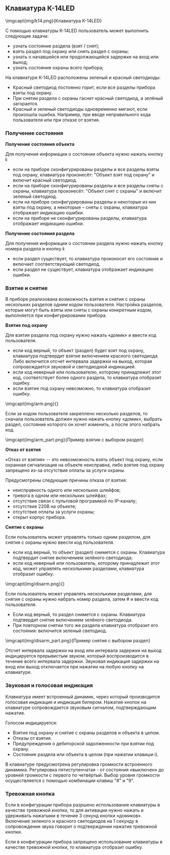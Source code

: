 ## Клавиатура К-14LED

\imgcapt{img/k14.png}{Клавиатура К-14LED}

С помощью клавиатуры К-14LED пользователь может выполнить следующие задачи:

* узнать состояние раздела (взят / снят);
* взять раздел под охрану или снять раздел с охраны;
* узнать о начавшейся или продолжающейся задержке на вход или выход;
* узнать состояние охраны всего прибора;

На клавиатуре К-14LED расположены зеленый и красный светодиоды:

* Красный светодиод постоянно горит, если все разделы прибора взяты под охрану.
* При снятии раздела с охраны гаснет красный светодиод, а зелёный загорается.
* Красный и зеленый светодиоды одновременно мигают, если произошла ошибка. Например, при вводе неправильного кода пользователя или при отказе от взятия.

### Получение состояния

**Получение состояния объекта**

Для получения информации о состоянии объекта нужно нажать кнопку **i**:

* если на приборе сконфигурированы разделы и все разделы взяты под охрану, клавиатура произнесёт: "Объект взят под охрану" и включит красный светодиод.
* если на приборе сконфигурированы разделы и все разделы сняты с охраны, клавиатура произнесёт: "Объект снят с охраны" и включит зеленый светодиод.
* если на приборе сконфигурированы разделы и некоторые из них взяты под охрану, а некоторые – сняты с охраны, клавиатура отображает индикацию ошибки.
* если на приборе не сконфигурированы разделы, клавиатура отображает индикацию ошибки.

**Получение состояния раздела**

Для получения информации о состоянии раздела нужно нажать кнопку номера раздела и кнопку **i**:

* если раздел существует, то клавиатура произносит его состояние и включает соответствующий светодиод.
* если раздел не существует, клавиатура отображает индикацию ошибки.

### Взятие и снятие

В приборе реализована возможность взятия и снятия с охраны нескольких разделов одним кодом пользователя. Настройка разделов, которые могут быть взяты или сняты с охраны конкретным кодом, выполняется при конфигурировании прибора.

**Взятие под охрану**

Для взятия раздела под охрану нужно нажать «домик» и ввести код пользователя.

* если код верный, то объект (раздел) будет взят под охрану, клавиатура подтвердит взятие включением красного светодиода. Либо включится отсчет интервала задержки на выход, которая сопровождается звуковой и светодиодной индикацией.
* если код неверный или пользователю, которому принадлежит этот код, соответствует более одного раздела, то клавиатура отобразит ошибку.
* если взятие под охрану невозможно, то клавиатура отобразит ошибку.

\imgcapt{img/arm.png}{}

Если за кодом пользователя закреплено несколько разделов, то сначала пользователь должен нужно нажать кнопку «домик», выбрать раздел, состояние которого он хочет изменить, а после этого набрать код.

\imgcapt{img/arm_part.png}{Пример взятия с выбором раздел}

**Отказ от взятия**

«Отказ от взятия» -- это невозможность взять объект под охрану, если охранная сигнализация на объекте неисправна, либо взятие под охрану запрещено из-за отсутствия оплаты за услуги охраны.

Предусмотрены следующие причины отказа от взятия:

* неисправность одного или нескольких шлейфов;
* тревога в одном или нескольких шлейфах;
* отсутствие связи с пультовой программой по IP-каналу;
* отсутствие 220В на объекте;
* отсутствие оплаты за услуги охраны;
* открыт корпус прибора.

**Снятие с охраны**

Если пользователь может управлять только одним разделом, для снятия с охраны нужно ввести код пользователя.

* если код верный, то объект (раздел) снимется с охраны. Клавиатура подтвердит снятие включением зелёного светодиода;
* если код неверный или пользователь, которому принадлежит этот код, может управлять несколькими разделами, клавиатура отобразит ошибку.

\imgcapt{img/disarm.png}{}

Если пользователь может управлять несколькими разделами, для снятия с охраны нужно набрать номер раздела, затем # и ввести код пользователя.

* Если код верный, то раздел снимется с охраны. Клавиатура подтвердит снятие включением зелёного светодиода.
* При повторном снятии того же раздела клавиатура отобразит его состояния: включится зеленый светодиод.

\imgcapt{img/disarm_part.png}{Пример снятия с выбором раздел}

Отсчет интервала задержки на вход или интервала задержки на выход индицируется прерывистым звуком, который воспроизводится в течение всего интервала задержки. Звуковая индикация задержки на вход или выход отключается при нажатии на любую кнопку на клавиатуре.

### Звуковая и голосовая индикация

Клавиатура имеет встроенный динамик, через который производится голосовая индикация и индикация бипером. Нажатие кнопок на клавиатуре сопровождается звуковым сигналом, подтверждающим нажатие.

Голосом индицируется:
* Взятие под охрану и снятие с охраны разделов и объекта в целом.
* Отказы от взятия.
* Предупреждения о дебиторской задолженности при взятии под охрану.
* Состояние раздела или объекта в целом (при нажатии клавиши i).

В клавиатуре предусмотрена регулировка громкости встроенного динамика. Регулировка пятиступенчатая - от состояния «выключен» до уровней громкости с первого по четвёртый. Выбор уровня громкости осуществляется с помощью комбинации клавиш "#" и "9".

### Тревожная кнопка

Если в конфигурации прибора разршено использование клавиатуры в качестве тревожной кнопки, то для активации нужно нажать и удерживать нажатыми в течение 3 секунд кнопки «домиков». Включение зеленого и красного светодиодов на 1 секунду в сопровождении звука говорит о подтверждении нажатия тревожной кнопки.

Если в конфигурации прибора запрещено использование клавиатуры в качестве тревожной кнопки, то клавиатура отобразит ошибку.
